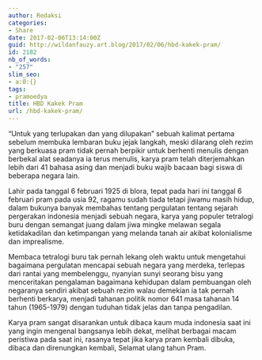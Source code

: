 ```yaml
---
author: Redaksi
categories:
- Share
date: 2017-02-06T13:14:00Z
guid: http://wildanfauzy.art.blog/2017/02/06/hbd-kakek-pram/
id: 2182
nb_of_words:
- "257"
slim_seo:
- a:0:{}
tags:
- pramoedya
title: HBD Kakek Pram
url: /hbd-kakek-pram/
---
```


“Untuk yang terlupakan dan yang dilupakan” sebuah kalimat pertama sebelum membuka lembaran buku jejak langkah, meski dilarang oleh rezim yang berkuasa pram tidak pernah berpikir untuk berhenti menulis dengan berbekal alat seadanya ia terus menulis, karya pram telah diterjemahkan lebih dari 41 bahasa asing dan menjadi buku wajib bacaan bagi siswa di beberapa negara lain.

  
Lahir pada tanggal 6 februari 1925 di blora, tepat pada hari ini tanggal 6 februari pram pada usia 92, ragamu sudah tiada tetapi jiwamu masih hidup, dalam bukunya banyak membahas tentang pergulatan tentang sejarah pergerakan indonesia menjadi sebuah negara, karya yang populer tetralogi buru dengan semangat juang dalam jiwa mingke melawan segala ketidakadilan dan ketimpangan yang melanda tanah air akibat kolonialisme dan imprealisme.

  
Membaca tetralogi buru tak pernah lekang oleh waktu untuk mengetahui bagaimana pergulatan mencapai sebuah negara yang merdeka, terlepas dari rantai yang membelenggu, nyanyian sunyi seorang bisu yang menceritakan pengalaman bagaimana kehidupan dalam pembuangan oleh negaranya sendiri akibat sebuah rezim walau demekian ia tak pernah berhenti berkarya, menjadi tahanan politik nomor 641 masa tahanan 14 tahun (1965-1979) dengan tuduhan tidak jelas dan tanpa pengadilan.

  
Karya pram sangat disarankan untuk dibaca kaum muda indonesia saat ini yang ingin mengenal bangsanya lebih dekat, melihat berbagai macam peristiwa pada saat ini, rasanya tepat jika karya pram kembali dibuka, dibaca dan direnungkan kembali, Selamat ulang tahun Pram.